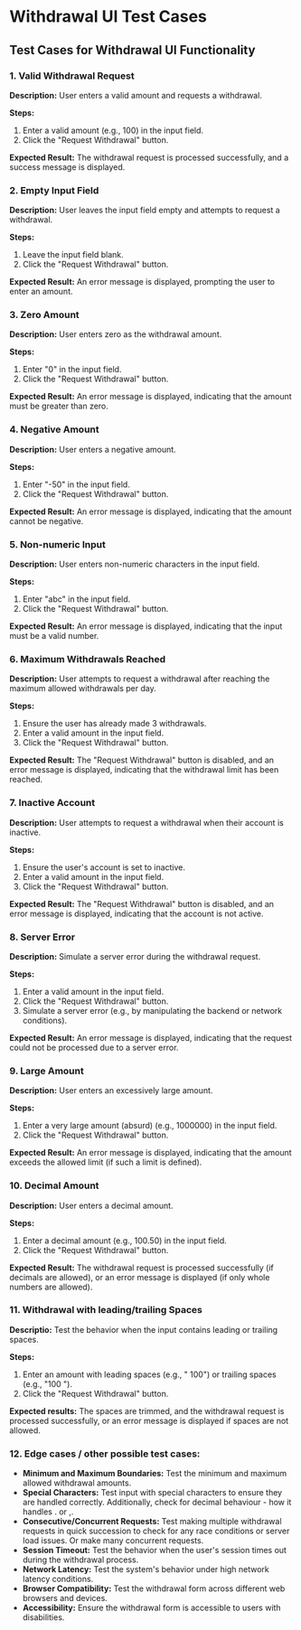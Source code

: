 # Withdrawal UI Test Cases

## Test Cases for Withdrawal UI Functionality

### 1. Valid Withdrawal Request

**Description:** User enters a valid amount and requests a withdrawal.

**Steps:**
1. Enter a valid amount (e.g., 100) in the input field.
2. Click the "Request Withdrawal" button.

**Expected Result:** The withdrawal request is processed successfully, and a success message is displayed.

### 2. Empty Input Field

**Description:** User leaves the input field empty and attempts to request a withdrawal.

**Steps:**
1. Leave the input field blank.
2. Click the "Request Withdrawal" button.

**Expected Result:** An error message is displayed, prompting the user to enter an amount.

### 3. Zero Amount

**Description:** User enters zero as the withdrawal amount.

**Steps:**
1. Enter "0" in the input field.
2. Click the "Request Withdrawal" button.

**Expected Result:** An error message is displayed, indicating that the amount must be greater than zero.

### 4. Negative Amount

**Description:** User enters a negative amount.

**Steps:**
1. Enter "-50" in the input field.
2. Click the "Request Withdrawal" button.

**Expected Result:** An error message is displayed, indicating that the amount cannot be negative.

### 5. Non-numeric Input

**Description:** User enters non-numeric characters in the input field.

**Steps:**
1. Enter "abc" in the input field.
2. Click the "Request Withdrawal" button.

**Expected Result:** An error message is displayed, indicating that the input must be a valid number.

### 6. Maximum Withdrawals Reached

**Description:** User attempts to request a withdrawal after reaching the maximum allowed withdrawals per day.

**Steps:**
1. Ensure the user has already made 3 withdrawals.
2. Enter a valid amount in the input field.
3. Click the "Request Withdrawal" button.

**Expected Result:** The "Request Withdrawal" button is disabled, and an error message is displayed, indicating that the withdrawal limit has been reached.

### 7. Inactive Account

**Description:** User attempts to request a withdrawal when their account is inactive.

**Steps:**
1. Ensure the user's account is set to inactive.
2. Enter a valid amount in the input field.
3. Click the "Request Withdrawal" button.

**Expected Result:** The "Request Withdrawal" button is disabled, and an error message is displayed, indicating that the account is not active.

### 8. Server Error

**Description:** Simulate a server error during the withdrawal request.

**Steps:**
1. Enter a valid amount in the input field.
2. Click the "Request Withdrawal" button.
3. Simulate a server error (e.g., by manipulating the backend or network conditions).

**Expected Result:** An error message is displayed, indicating that the request could not be processed due to a server error.

### 9. Large Amount

**Description:** User enters an excessively large amount.

**Steps:**
1. Enter a very large amount (absurd) (e.g., 1000000) in the input field.
2. Click the "Request Withdrawal" button.

**Expected Result:** An error message is displayed, indicating that the amount exceeds the allowed limit (if such a limit is defined).

### 10. Decimal Amount

**Description:** User enters a decimal amount.

**Steps:**
1. Enter a decimal amount (e.g., 100.50) in the input field.
2. Click the "Request Withdrawal" button.

**Expected Result:** The withdrawal request is processed successfully (if decimals are allowed), or an error message is displayed (if only whole numbers are allowed).

### 11. Withdrawal with leading/trailing Spaces

**Descriptio:** Test the behavior when the input contains leading or trailing spaces.

**Steps:**
1. Enter an amount with leading spaces (e.g., " 100") or trailing spaces (e.g., "100 ").
2. Click the "Request Withdrawal" button.

**Expected results:** The spaces are trimmed, and the withdrawal request is processed successfully, or an error message is displayed if spaces are not allowed.


### 12. Edge cases / other possible test cases:

- **Minimum and Maximum Boundaries:** Test the minimum and maximum allowed withdrawal amounts.
- **Special Characters:** Test input with special characters to ensure they are handled correctly. Additionally, check for decimal behaviour - how it handles . or ,. 
- **Consecutive/Concurrent Requests:** Test making multiple withdrawal requests in quick succession to check for any race conditions or server load issues. Or make many concurrent requests.
- **Session Timeout:** Test the behavior when the user's session times out during the withdrawal process.
- **Network Latency:** Test the system's behavior under high network latency conditions.
- **Browser Compatibility:** Test the withdrawal form across different web browsers and devices.
- **Accessibility:** Ensure the withdrawal form is accessible to users with disabilities.
